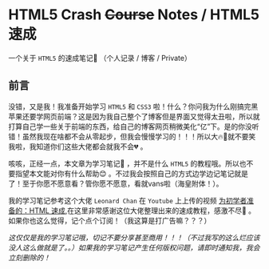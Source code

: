 # HTML5 Crash ~~Course~~ Notes / HTML5 速成
一个关于 `HTML5` 的速成笔记📒   （个人记录 / 博客 / Private） 
## 前言  
没错，又是我！我准备开始学习 `HTML5` 和 `CSS3` 啦！什么？你问我为什么刚搞完黑苹果还要学网页前端？这是因为我自己整个了博客但是界面又觉得太丑啦，所以就打算自己学一些关于前端的东西，给自己的博客网页稍微美化“亿”下。是的你没听错！虽然我现在啥都不会从零起步，但我会慢慢学习的！！！所以大🔥🚪就不要笑我啦，我知道你们这些大佬都会就我不会💔 。

咳咳，正经一点，本文章为学习笔记📒 ，并不是什么 `HTML5` 的教程哦。所以也不要指望本文能对你有什么帮助😊 。不过我会按照自己的方式边学边记笔记就是了！至于你愿不愿意看？管你愿不愿意，看就vans啦（海皇附体！）。

我的学习笔记参考这个大佬 `Leonard Chan` 在 `Youtube` 上上传的视频 [为初学者准备的：HTML 速成](https://www.youtube.com/watch?v=nNFF_sib0Jc&t=186s),在这里非常感谢这位大佬整理出来的速成教程，感激不尽🙏 。如果你也这么觉得，记个点个订阅！（我这算是打广告嘛？？？）

*这仅仅是我的学习笔记哦，切记不要分享甚至商用！！！（不过我写的这么烂应该没人这么做就是了。。）如果我的学习笔记产生任何版权问题，请即时通知我，我会立刻删除的！*
 